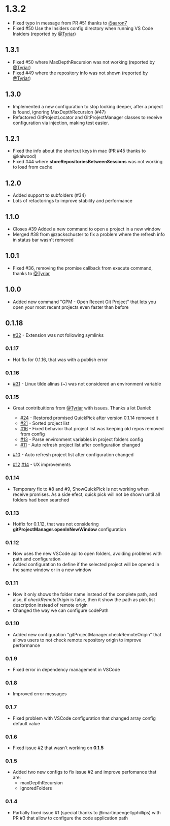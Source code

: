 # 1.3.2
  - Fixed typo in message from PR #51 thanks to [@aaron7](https://github.com/aaron7)
  - Fixed #50 Use the Insiders config directory when running VS Code Insiders (reported by [@Tyriar](https://github.com/Tyriar))

## 1.3.1
  - Fixed #50 where MaxDepthRecursion was not working (reported by [@Tyriar](https://github.com/Tyriar))
  - Fixed #49 where the repository info was not shown (reported by [@Tyriar](https://github.com/Tyriar))

## 1.3.0
  - Implemented a new configuration to stop looking deeper, after a project is found, ignoring MaxDepthRecursion (#47)
  - Refactored GitProjectLocator and GitProjectManager classes to receive configuration via injection, making test easier.

## 1.2.1
  - Fixed the info about the shortcut keys in mac (PR #45 thanks to @kaiwood)
  - Fixed #44 where **storeRepositoriesBetweenSessions** was not working to load from cache

## 1.2.0
  - Added support to subfolders (#34)
  - Lots of refactorings to improve stability and performance

## 1.1.0
  - Closes #39 Added a new command to open a project in a new window
  - Merged #38 from @zackschuster to fix a problem where the refresh info in status bar wasn't removed

## 1.0.1
  - Fixed #36, removing the promise callback from execute command, thanks to [@Tyriar](https://github.com/Tyriar)

## 1.0.0
  - Added new command "GPM - Open Recent Git Project" that lets you open your most recent projects even faster than before

## 0.1.18
  - [#32](https://github.com/felipecaputo/git-project-manager/issues/32) - Extension was not following symlinks
  
### 0.1.17
  - Hot fix for 0.1.16, that was with a publish error

### 0.1.16
  - [#31](https://github.com/felipecaputo/git-project-manager/issues/31) - Linux tilde alinas (~) was not considered an environment variable 

### 0.1.15
  - Great contribuitions from [@Tyriar](https://github.com/Tyriar) with issues. Thanks a lot Daniel:
    - [#24](https://github.com/felipecaputo/git-project-manager/issues/24) - Restored promised QuickPick after version 0.1.14 removed it
    - [#21](https://github.com/felipecaputo/git-project-manager/issues/21) - Sorted project list
    - [#16](https://github.com/felipecaputo/git-project-manager/issues/16) - Fixed behavior that project list was keeping old repos removed from config
    - [#13](https://github.com/felipecaputo/git-project-manager/issues/13) - Parse environment variables in project folders config
    - [#11](https://github.com/felipecaputo/git-project-manager/issues/11) - Auto refresh project list after configuration changed


  - [#10](https://github.com/felipecaputo/git-project-manager/issues/10) - Auto refresh project list after configuration changed
  - [#12](https://github.com/felipecaputo/git-project-manager/issues/12) [#14](https://github.com/felipecaputo/git-project-manager/issues/14) - UX improvements


### 0.1.14
  - Temporary fix to #8 and #9, ShowQuickPick is not working when receive promises. As a side efect, quick pick will not be shown until
  all folders had been searched

### 0.1.13
  - Hotfix for 0.1.12, that was not considering **gitProjectManager.openInNewWindow** configuration

### 0.1.12
  - Now uses the new VSCode api to open folders, avoiding problems with path and configuration
  - Added configuration to define if the selected project will be opened in the same window or in a new window

### 0.1.11
  - Now it only shows the folder name instead of the complete path, and also, if *checkRemoteOrigin* is
  false, then it show the path as pick list description instead of remote origin
  - Changed the way we can configure codePath

### 0.1.10
  - Added new configuration "gitProjectManager.checkRemoteOrigin" that allows users to
  not check remote repository origin to improve performance

### 0.1.9
  - Fixed error in dependency management in VSCode

### 0.1.8
  - Improved error messages

### 0.1.7
  - Fixed problem with VSCode configuration that changed array config default value

### 0.1.6
  - Fixed issue #2 that wasn't working on **0.1.5**

### 0.1.5
  - Added two new configs to fix issue #2 and improve perfomance that are:
    - maxDepthRecursion
    - ignoredFolders  

### 0.1.4
  - Partially fixed issue #1 (special thanks to @martinpengellyphillips) with PR #3 
  that allow to configure the code application path
